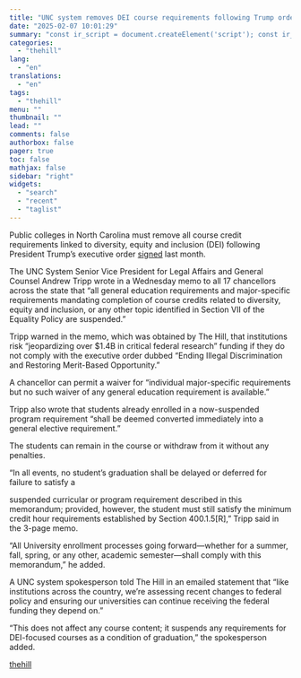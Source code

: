 ```yaml
---
title: "UNC system removes DEI course requirements following Trump orders"
date: "2025-02-07 10:01:29"
summary: "const ir_script = document.createElement('script'); const ir_version = new Date().valueOf(); ir_script.src = 'https://instaread.co/js/instaread.thehill.js?version=' + ir_version; ir_script.setAttribute(\"type\", \"text/javascript\"); ir_script.setAttribute(\"async\", true); (document.getElementsByTagName('body')[0] || document.getElementsByTagName('head')[0]).appendChild(ir_script); Public colleges in North Carolina must remove all course credit requirements linked to diversity, equity and inclusion (DEI) following President Trump’s executive order signed last month. The UNC System..."
categories:
  - "thehill"
lang:
  - "en"
translations:
  - "en"
tags:
  - "thehill"
menu: ""
thumbnail: ""
lead: ""
comments: false
authorbox: false
pager: true
toc: false
mathjax: false
sidebar: "right"
widgets:
  - "search"
  - "recent"
  - "taglist"
---
```


Public colleges in North Carolina must remove all course credit requirements linked to diversity, equity and inclusion (DEI) following President Trump’s executive order [signed](https://www.whitehouse.gov/presidential-actions/2025/01/ending-illegal-discrimination-and-restoring-merit-based-opportunity/) last month.

The UNC System Senior Vice President for Legal Affairs and General Counsel Andrew Tripp wrote in a Wednesday memo to all 17 chancellors across the state that “all general education requirements and major-specific requirements mandating completion of course credits related to diversity, equity and inclusion, or any other topic identified in Section VII of the Equality Policy are suspended.”

Tripp warned in the memo, which was obtained by The Hill, that institutions risk “jeopardizing over $1.4B in critical federal research” funding if they do not comply with the executive order dubbed “Ending Illegal Discrimination and Restoring Merit-Based Opportunity.”

A chancellor can permit a waiver for “individual major-specific requirements but no such waiver of any general education requirement is available.”

Tripp also wrote that students already enrolled in a now-suspended program requirement “shall be deemed converted immediately into a general elective requirement.”

The students can remain in the course or withdraw from it without any penalties.

“In all events, no student’s graduation shall be delayed or deferred for failure to satisfy a

suspended curricular or program requirement described in this memorandum; provided, however, the student must still satisfy the minimum credit hour requirements established by Section 400.1.5[R],” Tripp said in the 3-page memo.

“All University enrollment processes going forward—whether for a summer, fall, spring, or any other, academic semester—shall comply with this memorandum,” he added.

A UNC system spokesperson told The Hill in an emailed statement that “like institutions across the country, we’re assessing recent changes to federal policy and ensuring our universities can continue receiving the federal funding they depend on.”

“This does not affect any course content; it suspends any requirements for DEI-focused courses as a condition of graduation,” the spokesperson added.

[thehill](https://thehill.com/homenews/education/5131895-unc-system-removes-dei-course/)
